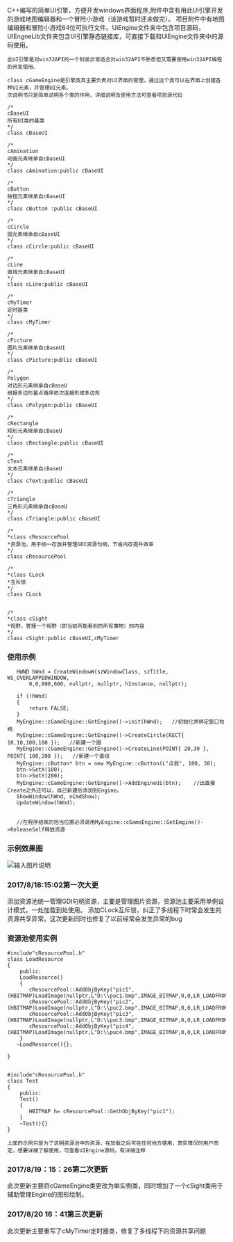 C++编写的简单UI引擎，方便开发windows界面程序,附件中含有用此UI引擎开发的游戏地图编辑器和一个冒险小游戏（该游戏暂时还未做完）。
项目附件中有地图编辑器和冒险小游戏64位可执行文件。UiEngine文件夹中包含项目源码，UIEngneLib文件夹包含UI引擎静态链接库，可直接下载和UiEngine文件夹中的源码使用。
```
此UI引擎是对win32API的一个封装非常适合对win32API不熟悉但又需要使用win32API编程的开发使用。

class cGameEngine是引擎类其主要负责对UI界面的管理，通过这个类可以在界面上创建各种UI元素，并管理UI元素。
次说明书只是简单说明各个类的作用，详细说明及使用方法可查看项目源代码

/*
cBaseUI
所有UI类的基类
*/
class cBaseUI   

/*
cAmination
动画元素继承自cBaseUI
*/
class cAmination:public cBaseUI

/*
cButton
按钮元素继承自cBaseUI
*/
class cButton :public cBaseUI

/*
cCircle
圆元素继承自cBaseUI
*/
class cCircle:public cBaseUI

/*
cLine
直线元素继承自cBaseUI
*/
class cLine:public cBaseUI

/*
cMyTimer
定时器类
*/
class cMyTimer

/*
cPicture
图片元素继承自cBaseUI
*/
class cPicture:public cBaseUI

/*
Polygon
对边形元素继承自cBaseU
根据多边形基点循序依次连接形成多边形
*/
class cPolygon:public cBaseUI

/*
cRectangle
矩形元素继承自cBaseU
*/
class cRectangle:public cBaseUI

/*
cText
文本元素继承自cBaseU
*/
class cText:public cBaseUI

/*
cTriangle
三角形元素继承自cBaseU
*/
class cTriangle:public cBaseUI

/*
*class cResourcePool
*资源池，用于统一存放并管理GDI资源句柄，节省内存提升效率
*/
class cResourcePool

/*
*class CLock
*互斥锁
*/
class CLock


/*
*class cSight
*视野，管理一个视野（即当前所能看到的所有事物）的内容
*/
class cSight:public cBaseUI,cMyTimer

```
### 使用示例
```
   HWND hWnd = CreateWindowW(szWindowClass, szTitle, WS_OVERLAPPEDWINDOW,
	   0,0,800,600, nullptr, nullptr, hInstance, nullptr);
   
   if (!hWnd)
   {
	   return FALSE;
   }
   MyEngine::cGameEngine::GetEngine()->init(hWnd);   //初始化并绑定窗口句柄
   MyEngine::cGameEngine::GetEngine()->CreateCircle(RECT{ 10,10,100,100 });   //新建一个圆
   MyEngine::cGameEngine::GetEngine()->CreateLine(POINT{ 20,30 }, POINT{ 100,200 });   //新建一个直线
   MyEngine::cButton* btn = new MyEngine::cButton(L"点我", 100, 30);   
   btn->SetX(100);
   btn->SetY(200);
   MyEngine::cGameEngine::GetEngine()->AddEngineUi(btn);    //出直接Create之外还可以，自己新建后添加到Engine。
   ShowWindow(hWnd, nCmdShow);
   UpdateWindow(hWnd);


   //在程序结束的恰当位置必须调用MyEngine::cGameEngine::GetEmgine()->ReleaseSelf释放资源
```

### 示例效果图
![输入图片说明](https://git.oschina.net/uploads/images/2017/0819/151728_cf1f290e_1296205.jpeg "捕获.JPG")


### 2017/8/18:15:02第一次大更
添加资源池统一管理GDI句柄资源，主要是管理图片资源，资源池主要采用单例设计模式，一处加载到处使用。
添加CLock互斥锁，纠正了多线程下时常会发生的资源共享异常。这次更新同时也修复了以前经常会发生异常的bug

### 资源池使用实例
```
#include"cResourcePool.h"
class LoadResource
{
    public:
    LoadResource()
    {
       cResourcePool::AddObjByKey("pic1",(HBITMAP)LoadImage(nullptr,L"D:\\puc1.bmp",IMAGE_BITMAP,0,0,LR_LOADFROMFILE));
       cResourcePool::AddObjByKey("pic2",(HBITMAP)LoadImage(nullptr,L"D:\\puc2.bmp",IMAGE_BITMAP,0,0,LR_LOADFROMFILE));
       cResourcePool::AddObjByKey("pic3",(HBITMAP)LoadImage(nullptr,L"D:\\puc3.bmp",IMAGE_BITMAP,0,0,LR_LOADFROMFILE));
       cResourcePool::AddObjByKey("pic4",(HBITMAP)LoadImage(nullptr,L"D:\\puc4.bmp",IMAGE_BITMAP,0,0,LR_LOADFROMFILE));
    }
   ~LoadResource(){};
    
}


#include"cResourcePool.h"
class Test
{
    public:
    Test()
    {
       HBITMAP h= cResourcePool::GethObjByKey("pic1");
    } 
    ~Test(){}   
}

上面的示例只是为了说明资源池中的资源，在加载之后可在任何地方使用，真实情况时用户而定，想要详细了解使用，可查看UIEngine源码，有详细注释

```

### 2017/8/19：15：26第二次更新

此次更新主要将cGameEngine类更改为单实例类，同时增加了一个cSight类用于辅助管理Engine的图形绘制。

### 2017/8/20 16：41第三次更新

此次更新主要重写了cMyTimer定时器类，修复了多线程下的资源共享问题